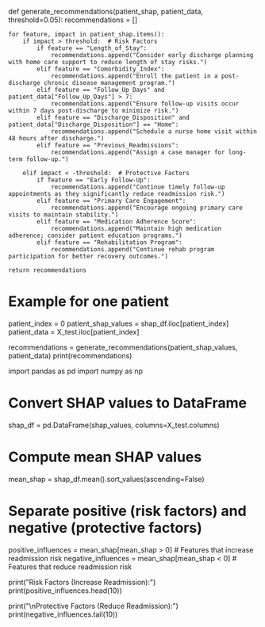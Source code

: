def generate_recommendations(patient_shap, patient_data, threshold=0.05):
    recommendations = []

    for feature, impact in patient_shap.items():
        if impact > threshold:  # Risk Factors
            if feature == "Length_of_Stay":
                recommendations.append("Consider early discharge planning with home care support to reduce length of stay risks.")
            elif feature == "Comorbidity_Index":
                recommendations.append("Enroll the patient in a post-discharge chronic disease management program.")
            elif feature == "Follow_Up_Days" and patient_data["Follow_Up_Days"] > 7:
                recommendations.append("Ensure follow-up visits occur within 7 days post-discharge to minimize risk.")
            elif feature == "Discharge_Disposition" and patient_data["Discharge_Disposition"] == "Home":
                recommendations.append("Schedule a nurse home visit within 48 hours after discharge.")
            elif feature == "Previous_Readmissions":
                recommendations.append("Assign a case manager for long-term follow-up.")

        elif impact < -threshold:  # Protective Factors
            if feature == "Early Follow-Up":
                recommendations.append("Continue timely follow-up appointments as they significantly reduce readmission risk.")
            elif feature == "Primary Care Engagement":
                recommendations.append("Encourage ongoing primary care visits to maintain stability.")
            elif feature == "Medication Adherence Score":
                recommendations.append("Maintain high medication adherence; consider patient education programs.")
            elif feature == "Rehabilitation Program":
                recommendations.append("Continue rehab program participation for better recovery outcomes.")

    return recommendations

# Example for one patient
patient_index = 0
patient_shap_values = shap_df.iloc[patient_index]
patient_data = X_test.iloc[patient_index]

recommendations = generate_recommendations(patient_shap_values, patient_data)
print(recommendations)




import pandas as pd
import numpy as np

# Convert SHAP values to DataFrame
shap_df = pd.DataFrame(shap_values, columns=X_test.columns)

# Compute mean SHAP values
mean_shap = shap_df.mean().sort_values(ascending=False)

# Separate positive (risk factors) and negative (protective factors)
positive_influences = mean_shap[mean_shap > 0]  # Features that increase readmission risk
negative_influences = mean_shap[mean_shap < 0]  # Features that reduce readmission risk

print("Risk Factors (Increase Readmission):")
print(positive_influences.head(10))

print("\nProtective Factors (Reduce Readmission):")
print(negative_influences.tail(10))
